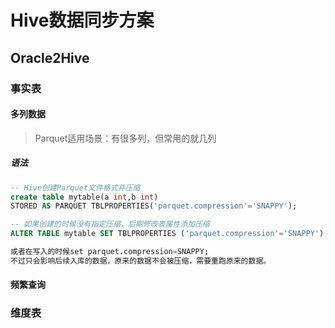 # Hive数据同步方案

## Oracle2Hive

### 事实表

#### 多列数据

> Parquet适用场景：有很多列，但常用的就几列

##### 语法

```sql
-- Hive创建Parquet文件格式并压缩
create table mytable(a int,b int) 
STORED AS PARQUET TBLPROPERTIES('parquet.compression'='SNAPPY');

-- 如果创建的时候没有指定压缩，后期修改表属性添加压缩
ALTER TABLE mytable SET TBLPROPERTIES ('parquet.compression'='SNAPPY');

或者在写入的时候set parquet.compression=SNAPPY;
不过只会影响后续入库的数据，原来的数据不会被压缩，需要重跑原来的数据。
```



#### 频繁查询

### 维度表

